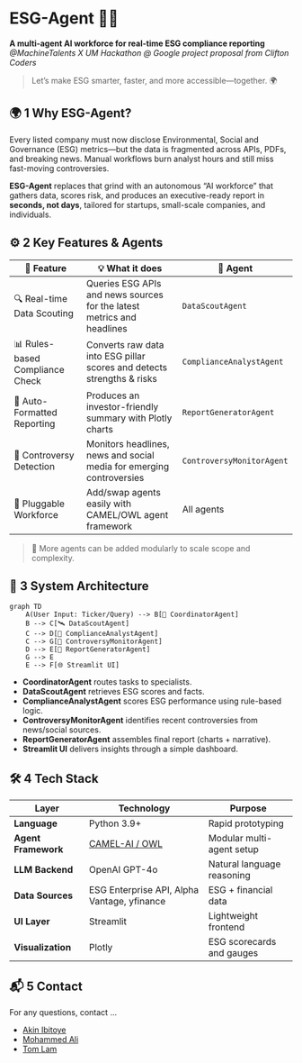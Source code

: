 # ESG-Agent 🤖🌱  
**A multi-agent AI workforce for real-time ESG compliance reporting**  
*@MachineTalents X UM Hackathon @ Google project proposal from Clifton Coders*
> Let’s make ESG smarter, faster, and more accessible—together. 🌍

## 🌍 1 Why ESG-Agent?  
Every listed company must now disclose Environmental, Social and Governance (ESG) metrics—but the data is fragmented across APIs, PDFs, and breaking news. Manual workflows burn analyst hours and still miss fast-moving controversies.

**ESG-Agent** replaces that grind with an autonomous “AI workforce” that gathers data, scores risk, and produces an executive-ready report in **seconds, not days**, tailored for startups, small-scale companies, and individuals.

## ⚙️ 2 Key Features & Agents

| 🧩 Feature                        | 💡 What it does                                                                     | 🧠 Agent                   |
|----------------------------------|--------------------------------------------------------------------------------------|---------------------------|
| 🔍 Real-time Data Scouting       | Queries ESG APIs and news sources for the latest metrics and headlines              | `DataScoutAgent`          |
| 📊 Rules-based Compliance Check | Converts raw data into ESG pillar scores and detects strengths & risks              | `ComplianceAnalystAgent`  |
| 🧾 Auto-Formatted Reporting      | Produces an investor-friendly summary with Plotly charts                            | `ReportGeneratorAgent`    |
| 🚨 Controversy Detection         | Monitors headlines, news and social media for emerging controversies                | `ControversyMonitorAgent` |
| 🔧 Pluggable Workforce           | Add/swap agents easily with CAMEL/OWL agent framework                               | All agents                |

> 💬 More agents can be added modularly to scale scope and complexity.

## 🧠 3 System Architecture

```mermaid
graph TD
    A(User Input: Ticker/Query) --> B[🧭 CoordinatorAgent]
    B --> C[🛰️ DataScoutAgent]
    C --> D[📐 ComplianceAnalystAgent]
    C --> G[🚨 ControversyMonitorAgent]
    D --> E[📝 ReportGeneratorAgent]
    G --> E
    E --> F[🌐 Streamlit UI]
````

* **CoordinatorAgent** routes tasks to specialists.
* **DataScoutAgent** retrieves ESG scores and facts.
* **ComplianceAnalystAgent** scores ESG performance using rule-based logic.
* **ControversyMonitorAgent** identifies recent controversies from news/social sources.
* **ReportGeneratorAgent** assembles final report (charts + narrative).
* **Streamlit UI** delivers insights through a simple dashboard.

## 🛠️ 4 Tech Stack

| Layer               | Technology                                        | Purpose                    |
| ------------------- | ------------------------------------------------- | -------------------------- |
| **Language**        | Python 3.9+                                       | Rapid prototyping          |
| **Agent Framework** | [CAMEL-AI / OWL](https://github.com/camel-ai/owl) | Modular multi-agent setup  |
| **LLM Backend**     | OpenAI GPT-4o                                     | Natural language reasoning |
| **Data Sources**    | ESG Enterprise API, Alpha Vantage, yfinance       | ESG + financial data       |
| **UI Layer**        | Streamlit                                         | Lightweight frontend       |
| **Visualization**   | Plotly                                            | ESG scorecards and gauges  |

## 📬 5 Contact
For any questions, contact ...

- [Akin Ibitoye](https://github.com/AKforCodes)
- [Mohammed Ali](https://github.com/M-Ali2404)
- [Tom Lam](https://github.com/T0mLam)

